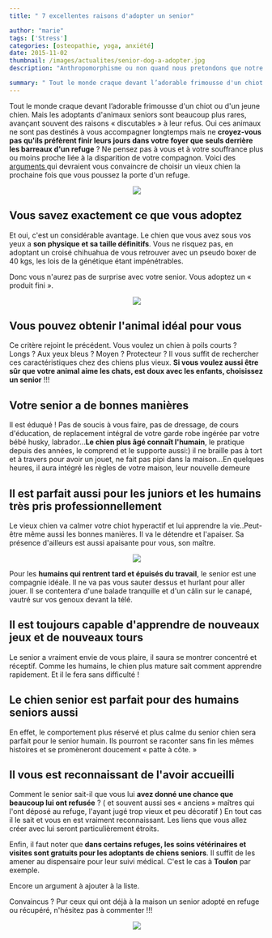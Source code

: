 ```yaml
---
title: " 7 excellentes raisons d'adopter un senior"

author: "marie"
tags: ['Stress']
categories: [osteopathie, yoga, anxiété]
date: 2015-11-02
thumbnail: /images/actualites/senior-dog-a-adopter.jpg
description: "Anthropomorphisme ou non quand nous pretondons que notre chien sourit ? Voulez vous vraiment savoir ce que nos compagnons ont ans la tete ?"

summary: " Tout le monde craque devant l’adorable frimousse d'un chiot ou d'un jeune chien. Mais les adoptants d'animaux seniors sont beaucoup plus rares, avançant souvent des raisons « discutables » à leur refus. Oui ces animaux ne sont pas destinés à vous accompagner longtemps mais ne croyez-vous pas qu'ils préfèrent finir leurs jours dans votre foyer que seuls derrière les barreaux d'un refuge ? Ne pensez pas à vous et à votre souffrance plus ou moins proche liée à la disparition de votre compagnon.. "
---
```

Tout le monde craque devant l’adorable frimousse d'un chiot ou d'un jeune chien. Mais les adoptants d'animaux seniors sont beaucoup plus rares, avançant souvent des raisons « discutables » à leur refus. Oui ces animaux ne sont pas destinés à vous accompagner longtemps mais ne <b>croyez-vous pas qu'ils préfèrent finir leurs jours dans votre foyer que seuls derrière les barreaux d'un refuge</b> ? Ne pensez pas à vous et à votre souffrance plus ou moins proche liée à la disparition de votre compagnon.
Voici des <a href="http:www.hngn.com/articles/145913/20151101/adopt-senior-pet-during-november-love-age-limit-pictures-adoptables.htm/" target="_blank"> arguments </a> qui devraient vous convaincre de choisir un vieux chien la prochaine fois que vous poussez la porte d'un refuge.

<p align="center"><img src= "/images/actualites/chien-age-1.gif"></p>

## Vous savez exactement ce que vous adoptez  ##
Et oui, c'est un considérable avantage. Le chien que vous avez sous vos yeux a <b>son physique et sa taille définitifs</b>. Vous ne risquez pas, en adoptant un croisé chihuahua de vous retrouver avec un pseudo boxer de 40 kgs, les lois de la génétique étant impénétrables.

Donc vous n'aurez pas de surprise avec votre senior. Vous adoptez un «  produit fini ».

<p align="center"><img src= "/images/actualites/croisement-chien.jpg"></p>

## Vous pouvez obtenir l'animal idéal pour vous ##
Ce critère rejoint le précédent. Vous voulez un chien à poils courts ? Longs ? Aux yeux bleus ? Moyen ? Protecteur ? Il vous suffit de rechercher ces caractéristiques chez des chiens plus vieux. <b>Si vous voulez aussi être sûr que votre animal aime les chats, est doux avec les enfants, choisissez un senior</b> !!!

## Votre senior a de bonnes manières ##
Il est éduqué ! Pas de soucis à vous faire, pas de dressage, de cours d'éducation, de replacement intégral de votre garde robe ingérée par votre bébé husky, labrador...<b>Le chien plus âgé connaît l'humain</b>, le pratique depuis des années, le comprend et le supporte aussi:) il ne braille pas à tort et à travers pour avoir un jouet, ne fait pas pipi dans la maison...En quelques heures, il aura intégré les règles de votre maison, leur nouvelle demeure 



## Il est parfait aussi pour les juniors et les humains très pris professionnellement ##

Le vieux chien va calmer votre chiot hyperactif et lui apprendre la vie..Peut-être même aussi les bonnes manières. Il va le détendre et l'apaiser. Sa présence d'ailleurs est aussi apaisante pour vous, son maître.

<p align="center"><img src= "/images/actualites/educationchiensenior-chiot.jpg"></p>

Pour les <b>humains qui rentrent tard et épuisés du travail</b>, le senior est une compagnie idéale. Il ne va pas vous sauter dessus et hurlant pour aller jouer. Il se contentera d'une balade tranquille et d'un câlin sur le canapé, vautré sur vos genoux devant la télé.

## Il est toujours capable d'apprendre de nouveaux jeux et de nouveaux tours ##

Le senior a vraiment envie de vous plaire, il saura se montrer concentré et réceptif. Comme les humains, le chien plus mature sait comment apprendre rapidement. Et il le fera sans difficulté !

## Le chien senior est parfait pour des humains seniors aussi ##
En effet, le comportement plus réservé et plus calme du senior chien sera parfait pour le senior humain. Ils pourront se raconter sans fin les mêmes histoires et se promèneront doucement « patte à côte. »

## Il vous est reconnaissant de l'avoir accueilli ##
Comment le senior sait-il que vous lui <b>avez donné une chance que beaucoup lui ont refusée</b> ? ( et souvent aussi ses « anciens » maîtres qui l'ont déposé au refuge, l'ayant jugé trop vieux et peu décoratif )
En tout cas il le sait et vous en est vraiment reconnaissant. Les liens que vous allez créer avec lui seront particulièrement étroits.

Enfin, il faut noter que <b>dans certains refuges, les soins vétérinaires et visites sont gratuits pour les adoptants de chiens seniors</b>. Il suffit de les amener au dispensaire pour leur suivi médical. C'est le cas à <b>Toulon</b> par exemple.

Encore un argument à ajouter à la liste.


Convaincus ? Pur ceux qui ont déjà à la maison un senior adopté en refuge ou récupéré, n'hésitez pas à commenter !!!


<p align="center"><img src= "/images/actualites/lamour-et-la-reconnaissanceseniordog.jpg"></p>